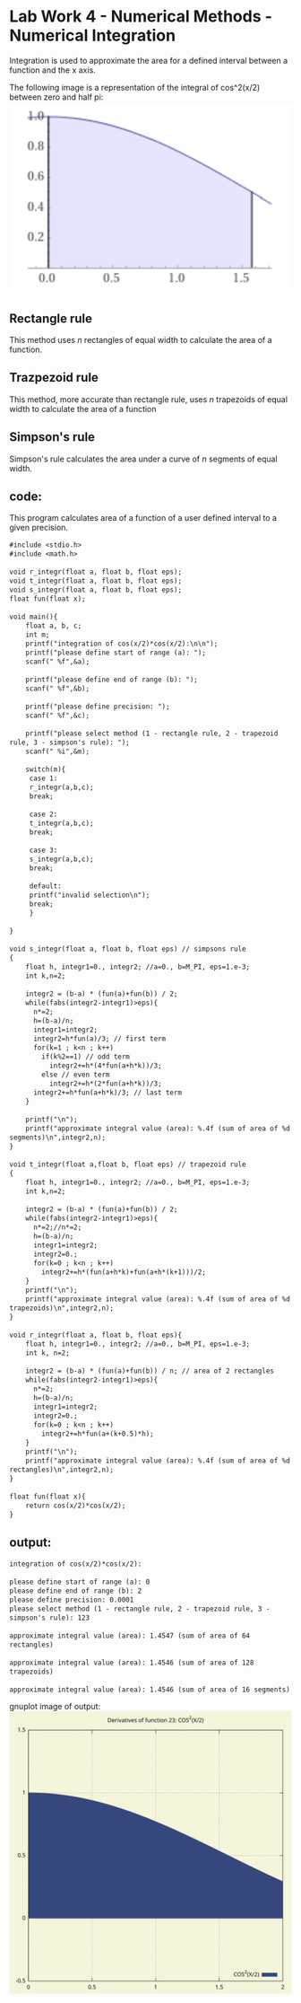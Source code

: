 # Lab Work 4 - Numerical Methods - Numerical Integration
Integration is used to approximate the area for a defined interval between a function and the x axis.

The following image is a representation of the integral of cos^2(x/2) between zero and half pi:
![Integral of cos^2(x/2) from 0 to 1.567](https://github.com/jnkptl/RTR-105/blob/master/works/4lw_integral/Integral%20cos%5E2(0.5x)%20from%200%20to%200.5pi.png "image from wolfram aplha")

## Rectangle rule
This method uses _n_ rectangles of equal width to calculate the area of a function.

## Trazpezoid rule
This method, more accurate than rectangle rule, uses _n_ trapezoids of equal width to calculate the area of a function

## Simpson's rule
Simpson's rule calculates the area under a curve of _n_ segments of equal width.

## code:
This program calculates area of a function of a user defined interval to a given precision.
```
#include <stdio.h>
#include <math.h>

void r_integr(float a, float b, float eps);
void t_integr(float a, float b, float eps);
void s_integr(float a, float b, float eps);
float fun(float x);

void main(){
	float a, b, c;
	int m;
	printf("integration of cos(x/2)*cos(x/2):\n\n");
	printf("please define start of range (a): ");
	scanf(" %f",&a);

	printf("please define end of range (b): ");
	scanf(" %f",&b);

	printf("please define precision: ");
	scanf(" %f",&c);

	printf("please select method (1 - rectangle rule, 2 - trapezoid rule, 3 - simpson's rule): ");
	scanf(" %i",&m);

	switch(m){
	 case 1:
	 r_integr(a,b,c);
	 break;

	 case 2:
	 t_integr(a,b,c);
	 break;

	 case 3:
	 s_integr(a,b,c);
	 break;

	 default:
	 printf("invalid selection\n");
	 break;
	 }

}

void s_integr(float a, float b, float eps) // simpsons rule
{
	float h, integr1=0., integr2; //a=0., b=M_PI, eps=1.e-3;
	int k,n=2;

	integr2 = (b-a) * (fun(a)+fun(b)) / 2;
	while(fabs(integr2-integr1)>eps){
	  n*=2;
	  h=(b-a)/n;
	  integr1=integr2;
	  integr2=h*fun(a)/3; // first term
	  for(k=1 ; k<n ; k++)
	    if(k%2==1) // odd term
	      integr2+=h*(4*fun(a+h*k))/3;
	    else // even term
	      integr2+=h*(2*fun(a+h*k))/3;
	  integr2+=h*fun(a+h*k)/3; // last term
	}

	printf("\n");
	printf("approximate integral value (area): %.4f (sum of area of %d segments)\n",integr2,n);
}

void t_integr(float a,float b, float eps) // trapezoid rule
{
	float h, integr1=0., integr2; //a=0., b=M_PI, eps=1.e-3;
	int k,n=2;

	integr2 = (b-a) * (fun(a)+fun(b)) / 2;
	while(fabs(integr2-integr1)>eps){
	  n*=2;//n*=2;
	  h=(b-a)/n;
	  integr1=integr2;
	  integr2=0.;
	  for(k=0 ; k<n ; k++)
	    integr2+=h*(fun(a+h*k)+fun(a+h*(k+1)))/2;
	}
	printf("\n");
	printf("approximate integral value (area): %.4f (sum of area of %d trapezoids)\n",integr2,n);
}

void r_integr(float a, float b, float eps){
	float h, integr1=0., integr2; //a=0., b=M_PI, eps=1.e-3;
	int k, n=2;

	integr2 = (b-a) * (fun(a)+fun(b)) / n; // area of 2 rectangles
	while(fabs(integr2-integr1)>eps){
	  n*=2;
	  h=(b-a)/n;
	  integr1=integr2;
	  integr2=0.;
	  for(k=0 ; k<n ; k++)
	    integr2+=h*fun(a+(k+0.5)*h);
	}
	printf("\n");
	printf("approximate integral value (area): %.4f (sum of area of %d rectangles)\n",integr2,n);
}

float fun(float x){
	return cos(x/2)*cos(x/2);
}
```
## output:
```
integration of cos(x/2)*cos(x/2):

please define start of range (a): 0
please define end of range (b): 2
please define precision: 0.0001
please select method (1 - rectangle rule, 2 - trapezoid rule, 3 - simpson's rule): 123

approximate integral value (area): 1.4547 (sum of area of 64 rectangles)

approximate integral value (area): 1.4546 (sum of area of 128 trapezoids)

approximate integral value (area): 1.4546 (sum of area of 16 segments)
```
gnuplot image of output:
![integral of cos^2(x/2 from 0 to 2)](https://github.com/jnkptl/RTR-105/blob/master/works/4lw_integral/img_intgr_of_fun.svg "integral of cos^2(x/2) from 0 to 2")
